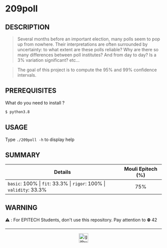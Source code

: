 # 209poll

## DESCRIPTION

> Several months before an important election, many polls seem to pop up from nowhere. Their interpretations are often surrounded by uncertainty: to what extent are these polls reliable? Why are there so many differences between poll institutes? And from day to day? Is a 3% variation significant? etc...

> The goal of this project is to compute the 95% and 99% confidence intervals.

## PREREQUISITES
What do you need to install ?
```bash
$ python3.8
```

## USAGE
Type `./209poll -h` to display help

## SUMMARY

| Details      | Mouli Epitech (%) |
| ------------- |:-------------:|
| `basic`: 100% \| `fit`: 33.3% \| `rigor`: 100% \| `validity`: 33.3% | 75% |

## WARNING

:warning: : For EPITECH Students, don't use this repository. Pay attention to :no_entry: 42

---

<div align="center">

<a href="https://github.com/blacky-yg" target="_blank"><img src="https://cdn.jsdelivr.net/npm/simple-icons@3.0.1/icons/github.svg" alt="github.com" width="30"></a>

</div>